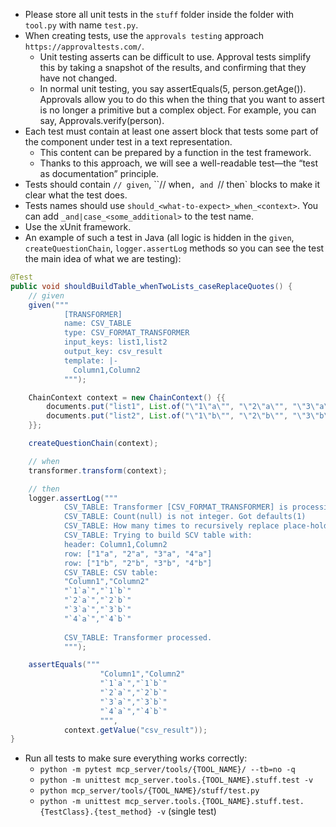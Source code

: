 - Please store all unit tests in the `stuff` folder inside the folder with `tool.py` with name `test.py`.
- When creating tests, use the `approvals testing` approach `https://approvaltests.com/`. 
  + Unit testing asserts can be difficult to use. Approval tests simplify this by taking a snapshot of the results, and confirming that they have not changed. 
  + In normal unit testing, you say assertEquals(5, person.getAge()). Approvals allow you to do this when the thing that you want to assert is no longer a primitive but a complex object. For example, you can say, Approvals.verify(person).
- Each test must contain at least one assert block that tests some part of the component under test in a text representation. 
  + This content can be prepared by a function in the test framework. 
  + Thanks to this approach, we will see a well-readable test—the “test as documentation” principle.
- Tests should contain `// given`, ``// when`, and `// then` blocks to make it clear what the test does.
- Tests names should use `should_<what-to-expect>_when_<context>`. You can add `_and|case_<some_additional>` to the test name.
- Use the xUnit framework.
- An example of such a test in Java (all logic is hidden in the `given`, `createQuestionChain`, `logger.assertLog` methods so you can see the test the main idea of what we are testing):
```java
@Test
public void shouldBuildTable_whenTwoLists_caseReplaceQuotes() {
    // given
    given("""
            [TRANSFORMER]
            name: CSV_TABLE
            type: CSV_FORMAT_TRANSFORMER
            input_keys: list1,list2
            output_key: csv_result
            template: |-
              Column1,Column2
            """);

    ChainContext context = new ChainContext() {{
        documents.put("list1", List.of("\"1\"a\"", "\"2\"a\"", "\"3\"a\"", "\"4\"a\""));
        documents.put("list2", List.of("\"1\"b\"", "\"2\"b\"", "\"3\"b\"", "\"4\"b\""));
    }};

    createQuestionChain(context);

    // when
    transformer.transform(context);

    // then
    logger.assertLog("""
            CSV_TABLE: Transformer [CSV_FORMAT_TRANSFORMER] is processing.
            CSV_TABLE: Count(null) is not integer. Got defaults(1)
            CSV_TABLE: How many times to recursively replace place-holders in prompt before getting result: 1
            CSV_TABLE: Trying to build SCV table with:
            header: Column1,Column2
            row: ["1"a", "2"a", "3"a", "4"a"]
            row: ["1"b", "2"b", "3"b", "4"b"]
            CSV_TABLE: CSV table:
            "Column1","Column2"
            "`1`a`","`1`b`"
            "`2`a`","`2`b`"
            "`3`a`","`3`b`"
            "`4`a`","`4`b`"
            
            CSV_TABLE: Transformer processed.
            """);

    assertEquals("""
                    "Column1","Column2"
                    "`1`a`","`1`b`"
                    "`2`a`","`2`b`"
                    "`3`a`","`3`b`"
                    "`4`a`","`4`b`"
                    """,
            context.getValue("csv_result"));
}
```
- Run all tests to make sure everything works correctly: 
  + `python -m pytest mcp_server/tools/{TOOL_NAME}/ --tb=no -q`
  + `python -m unittest mcp_server.tools.{TOOL_NAME}.stuff.test -v`
  + `python mcp_server/tools/{TOOL_NAME}/stuff/test.py`
  + `python -m unittest mcp_server.tools.{TOOL_NAME}.stuff.test.{TestClass}.{test_method} -v` (single test)
